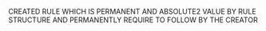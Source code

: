 CREATED RULE WHICH IS PERMANENT AND ABSOLUTE2 VALUE BY RULE STRUCTURE AND PERMANENTLY REQUIRE TO FOLLOW BY THE CREATOR
